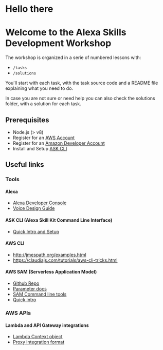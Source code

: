 # Hello there
# Welcome to the Alexa Skills Development Workshop

The workshop is organized in a serie of numbered lessons with:

- `/tasks`
- `/solutions`

You'll start with each task, with the task source code and a README file explaining what you need to do.

In case you are not sure or need help you can also check the solutions folder, with a solution for each task.

## Prerequisites

* Node.js (> v8)
* Register for an [AWS Account](https://aws.amazon.com/)
* Register for an [Amazon Developer Account](https://developer.amazon.com)
* Install and Setup [ASK CLI](https://developer.amazon.com/docs/smapi/quick-start-alexa-skills-kit-command-line-interface.html)

## Useful links

### Tools

#### Alexa

* [Alexa Developer Console](https://developer.amazon.com/alexa)
* [Voice Design Guide](https://developer.amazon.com/designing-for-voice)

#### ASK CLI (Alexa Skill Kit Command Line Interface)

* [Quick Intro and Setup](https://developer.amazon.com/docs/smapi/quick-start-alexa-skills-kit-command-line-interface.html)

#### AWS CLI

* http://jmespath.org/examples.html
* https://claudiajs.com/tutorials/aws-cli-tricks.html

#### AWS SAM (Serverless Application Model)

* [Github Repo](https://github.com/awslabs/serverless-application-model)
* [Parameter docs](https://github.com/awslabs/serverless-application-model/blob/master/versions/2016-10-31.md)
* [SAM Command line tools](https://github.com/awslabs/aws-sam-cli)
* [Quick intro](https://docs.aws.amazon.com/lambda/latest/dg/serverless_app.html)

### AWS APIs

#### Lambda and API Gateway integrations

* [Lambda Context object](https://docs.aws.amazon.com/lambda/latest/dg/nodejs-prog-model-context.html)
* [Proxy integration format](https://docs.aws.amazon.com/apigateway/latest/developerguide/set-up-lambda-proxy-integrations.html)